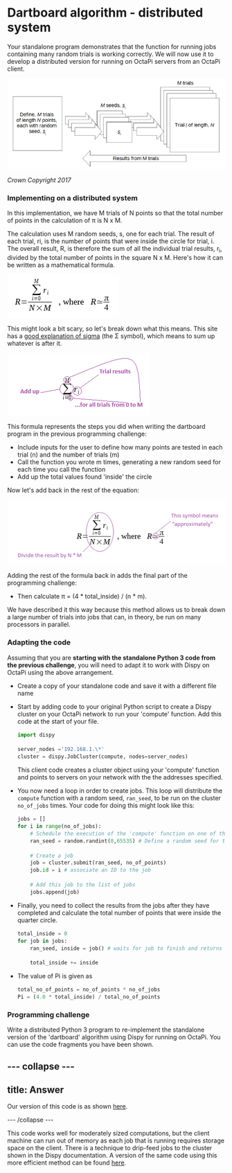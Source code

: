# Dartboard algorithm - distributed system

Your standalone program demonstrates that the function for running jobs containing many random trials is working correctly. We will now use it to develop a distributed version for running on OctaPi servers from an OctaPi client.

  ![Representation of Monte Carlo method comprising M trials of length N, each with a random seed, si](images/m-trials-of-n-points.png)

  _Crown Copyright 2017_

### Implementing on a distributed system

In this implementation, we have M trials of N points so that the total number of points in the calculation of π is N x M.

The calculation uses M random seeds, s, one for each trial. The result of each trial, ri, is the number of points that were inside the circle for trial, i. The overall result, R, is therefore the sum of all the individual trial results, r<sub>i</sub>, divided by the total number of points in the square N x M. Here's how it can be written as a mathematical formula.

  !["dartboard" calculation](images/dartboard-calculation.png)

This might look a bit scary, so let's break down what this means. This site has a [good explanation of sigma](https://www.mathsisfun.com/algebra/sigma-notation.html) (the Σ symbol), which means to sum up whatever is after it.

  ![How the sigma works](images/dartboard-calculation1.png)

 This formula represents the steps you did when writing the dartboard program in the previous programming challenge:
 - Include inputs for the user to define how many points are tested in each trial (n) and the number of trials (m)
 - Call the function you wrote m times, generating a new random seed for each time you call the function
 - Add up the total values found 'inside' the circle

Now let's add back in the rest of the equation:

  ![Final equation](images/dartboard-calculation2.png)

Adding the rest of the formula back in adds the final part of the programming challenge:
 - Then calculate π = (4 * total_inside) / (n * m).

We have described it this way because this method allows us to break down a large number of trials into jobs that can, in theory, be run on many processors in parallel.

### Adapting the code

Assuming that you are **starting with the standalone Python 3 code from the previous challenge**, you will need to adapt it to work with Dispy on OctaPi using the above arrangement.

- Create a copy of your standalone code and save it with a different file name

- Start by adding code to your original Python script to create a Dispy cluster on your OctaPi network to run your 'compute' function. Add this code at the start of your file.

    ```python
    import dispy

    server_nodes ='192.168.1.\*'
    cluster = dispy.JobCluster(compute, nodes=server_nodes)
    ```

    This client code creates a cluster object using your 'compute' function and points to servers on your network with the the addresses specified.

- You now need a loop in order to create jobs. This loop will distribute the `compute` function with a random seed, `ran_seed`, to be run on the cluster `no_of_jobs` times. Your code for doing this might look like this:

    ```python
    jobs = []
    for i in range(no_of_jobs):
        # Schedule the execution of the 'compute' function on one of the OctaPi nodes
        ran_seed = random.randint(0,65535) # Define a random seed for this job

        # Create a job
        job = cluster.submit(ran_seed, no_of_points)
        job.id = i # associate an ID to the job

        # Add this job to the list of jobs
        jobs.append(job)
    ```

- Finally, you need to collect the results from the jobs after they have completed and calculate the total number of points that were inside the quarter circle.

    ```python
    total_inside = 0
    for job in jobs:
        ran_seed, inside = job() # waits for job to finish and returns results

        total_inside += inside
    ```

- The value of Pi is given as

    ```python
    total_no_of_points = no_of_points * no_of_jobs
    Pi = (4.0 * total_inside) / total_no_of_points
    ```

### Programming challenge
Write a distributed Python 3 program to re-implement the standalone version of the 'dartboard' algorithm using Dispy for running on OctaPi. You can use the code fragments you have been shown.

--- collapse ---
---
title: Answer
---

Our version of this code is as shown [here](resources/compute_pi_canonical.py).

--- /collapse ---

This code works well for moderately sized computations, but the client machine can run out of memory as each job that is running requires storage space on the client. There is a technique to drip-feed jobs to the cluster shown in the Dispy documentation. A version of the same code using this more efficient method can be found [here](resources/compute_pi_efficient.py).
